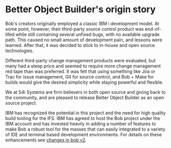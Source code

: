 # Better Object Builder's origin story

Bob's creators originally employed a classic IBM i development model.  At some point, however, their third-party source control product was end-of-lifed while still containing several unfixed bugs, with no available upgrade path.  This caused no small amount of development pain, and lessons were learned.  After that, it was decided to stick to in-house and open source technologies.

Different third-party change management products were evaluated, but many had a steep price and seemed to require more change management red tape than was preferred.  It was felt that using something like Jira or Trac for issue management, Git for source control, and Bob + Make for builds would give the desired simplicity while staying powerful and flexible.

We at S4i Systems are firm believers in both open source and giving back to the community, and are pleased to release Better Object Builder as an open source project.  

IBM has recognized the potential in this project and the need for high quality build tooling for the IFS.  IBM has agreed to host the Bob project under the IBM account and has invested heavily in adding a number of features to make Bob a robust tool for the masses that can easily integrated to a variety of IDE and terminal based development environments.  For details on these enhancements see [changes in bob v2](../changes-v2.md).